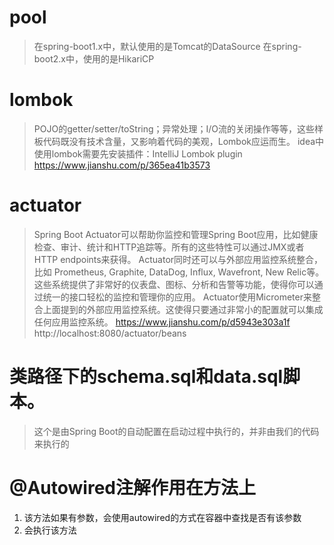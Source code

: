 # pool
 > 在spring-boot1.x中，默认使用的是Tomcat的DataSource
>在spring-boot2.x中，使用的是HikariCP
# lombok
> POJO的getter/setter/toString；异常处理；I/O流的关闭操作等等，这些样板代码既没有技术含量，又影响着代码的美观，Lombok应运而生。
>idea中使用lombok需要先安装插件：IntelliJ Lombok plugin
>https://www.jianshu.com/p/365ea41b3573

# actuator
> Spring Boot Actuator可以帮助你监控和管理Spring Boot应用，比如健康检查、审计、统计和HTTP追踪等。所有的这些特性可以通过JMX或者HTTP endpoints来获得。
Actuator同时还可以与外部应用监控系统整合，比如 Prometheus, Graphite, DataDog, Influx, Wavefront, New Relic等。这些系统提供了非常好的仪表盘、图标、分析和告警等功能，使得你可以通过统一的接口轻松的监控和管理你的应用。
Actuator使用Micrometer来整合上面提到的外部应用监控系统。这使得只要通过非常小的配置就可以集成任何应用监控系统。
>https://www.jianshu.com/p/d5943e303a1f
>http://localhost:8080/actuator/beans
# 类路径下的schema.sql和data.sql脚本。
> 这个是由Spring Boot的自动配置在启动过程中执行的，并非由我们的代码来执行的

# @Autowired注解作用在方法上
1. 该方法如果有参数，会使用autowired的方式在容器中查找是否有该参数
2. 会执行该方法